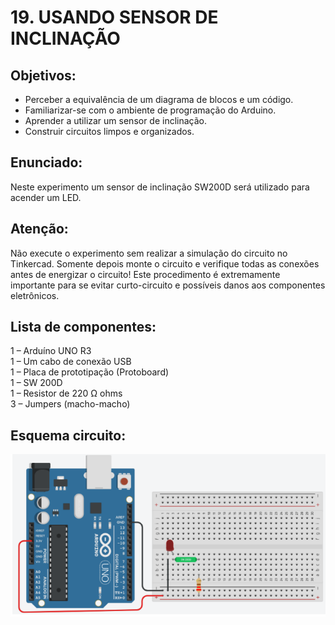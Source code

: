 # 19. USANDO SENSOR DE INCLINAÇÃO
## Objetivos:
- Perceber a equivalência de um diagrama de blocos e um código.
- Familiarizar-se com o ambiente de programação do Arduino.
- Aprender a utilizar um sensor de inclinação.
- Construir circuitos limpos e organizados.

## Enunciado:
Neste experimento um sensor de inclinação SW200D será utilizado para acender um LED.

## Atenção: 
Não execute o experimento sem realizar a simulação do circuito no Tinkercad. Somente depois 
monte o circuito e verifique todas as conexões antes de energizar o circuito! Este procedimento é 
extremamente importante para se evitar curto-circuito e possíveis danos aos componentes eletrônicos.

## Lista de componentes:
1 – Arduíno UNO R3<br>
1 – Um cabo de conexão USB<br>
1 – Placa de prototipação (Protoboard)<br>
1 – SW 200D<br>
1 – Resistor de 220 Ω ohms<br>
3 – Jumpers (macho-macho)

## Esquema circuito:
![](/imagens-tinkercad/ex19.png)